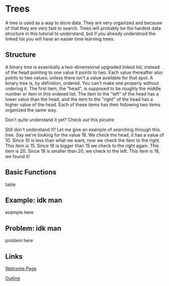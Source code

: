 # Trees
A tree is used as a way to store data. They are very organized and because of that they are very fast to search. Trees will probably be the hardest data structure in this tutorial to understand, but if you already understood the linked list you will have an easier time learning trees.

## Structure
A binary tree is essentially a two-dimensional upgraded linked list, instead of the head pointing to one value it points to two. Each value thereafter also points to two values, unless there isn't a value available for that spot. A binary tree is, by definition, ordered. You can't make one properly without ordering it. The first item, the "head", is supposed to be roughly the middle number or item in this ordered list. The item to the "left" of the head has a lower value than the head, and the item to the "right" of the head has a higher value of the head. Each of these items has their following two items organized the same way.

Don't quite understand it yet? Check out this picutre:

Still don't understand it? Let me give an example of searching through this tree. Say we're looking for the value 18. We check the head, it has a value of 10. Since 10 is less than what we want, now we check the item to the right. This item is 15. Since 18 is bigger than 15 we check to the right again. This item is 20. Since 18 is smaller than 20, we check to the left. This item is 18, we found it!

## Basic Functions
table

## Example: idk man
example here

## Problem: idk man
problem here

## Links
[Welcome Page](0-welcome.md)

[Outline](outline.md)

